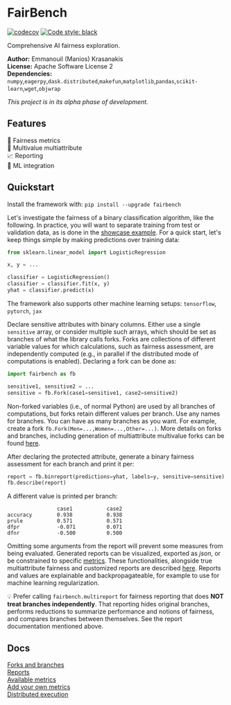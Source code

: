 # FairBench
[![codecov](https://codecov.io/gh/mever-team/FairBench/branch/main/graph/badge.svg?token=qeiNv3DN0W)](https://codecov.io/gh/mever-team/FairBench)
[![Code style: black](https://img.shields.io/badge/code%20style-black-000000.svg)](https://github.com/psf/black)

Comprehensive AI fairness exploration.

**Author:** Emmanouil (Manios) Krasanakis<br>
**License:** Apache Software License 2<br>
**Dependencies:** `numpy`,`eagerpy`,`dask.distributed`,`makefun`,`matplotlib`,`pandas`,`scikit-learn`,`wget`,`objwrap`<br>

*This project is in its alpha phase of development.*

## Features

:blue_heart: Fairness metrics <br>
:flags: Multivalue multiattribute <br>
:chart_with_upwards_trend: Reporting <br>
:wrench: ML integration

## Quickstart
Install the framework with: `pip install --upgrade fairbench`

Let's investigate the fairness of a binary classification algorithm,
like the following. In practice, you will want to separate training 
from test or validation data, as is done in the 
[showcase example](examples/showcase.ipynb). For a quick start,
let's keep things simple by making predictions over training data:

```python
from sklearn.linear_model import LogisticRegression

x, y = ...

classifier = LogisticRegression()
classifier = classifier.fit(x, y)
yhat = classifier.predict(x)
```

The framework also supports other 
machine learning setups: `tensorflow`, `pytorch`, `jax`

Declare sensitive attributes with binary columns. 
Either use a single `sensitive` array,
or consider multiple such arrays, 
which should be set as branches of what
the library calls forks. Forks are
collections of different
variable values for which calculations, such as
fairness assessment, are independently computed
(e.g., in parallel if the distributed mode of
computations is enabled).
Declaring a fork can be done as:

```python
import fairbench as fb

sensitive1, sensitive2 = ...
sensitive = fb.Fork(case1=sensitive1, case2=sensitive2)
```

Non-forked variables (i.e., of normal Python)
are used by all branches of computations, but forks
retain different values per branch. Use any names 
for branches. You can have as many branches
as you want. For example, 
create a fork `fb.Fork(Men=...,Women=...,Other=...)`. 
More details on forks and branches, 
including generation of multiattribute multivalue forks 
can be found [here](docs/branches.md).

After declaring the protected attribute, generate a
binary fairness assessment for each branch 
and print it per:

```python
report = fb.binreport(predictions=yhat, labels=y, sensitive=sensitive)
fb.describe(report)
```

A different value is printed per branch:

```
                case1           case2          
accuracy        0.938           0.938          
prule           0.571           0.571          
dfpr            -0.071          0.071          
dfnr            -0.500          0.500  
```

Omitting some arguments from the report will 
prevent some measures from being evaluated. 
Generated reports can be visualized, exported as *json*,
or be constrained to specific [metrics](docs/metrics.md). 
These functionalities, alongside true multiattribute
fairness and customized reports
are described [here](docs/reports.md). 
Reports and values are explainable and
backpropagateable, for example to use for
machine learning regularization.

:bulb: Prefer calling `fairbench.multireport` for
fairness reporting that does **NOT treat branches independently**.
That reporting hides original branches, performs reductions
to summarize performance and notions of fairness,
and compares branches between themselves. See the report
documentation mentioned above.


## Docs
[Forks and branches](docs/branches.md)<br>
[Reports](docs/reports.md)<br>
[Available metrics](docs/metrics.md)<br>
[Add your own metrics](CONTRIBUTING.md)<br>
[Distributed execution](docs/distributed.md)

